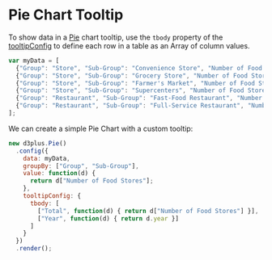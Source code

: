 # Pie Chart Tooltip

To show data in a [Pie](http://d3plus.org/docs/#Pie) chart tooltip, use the `tbody` property of the [tooltipConfig](http://d3plus.org/docs/#Viz.tooltipConfig) to define each row in a table as an Array of column values.

```js
var myData = [
  {"Group": "Store", "Sub-Group": "Convenience Store", "Number of Food Stores": 100, year: 2018},
  {"Group": "Store", "Sub-Group": "Grocery Store", "Number of Food Stores": 150, year: 2018},
  {"Group": "Store", "Sub-Group": "Farmer's Market", "Number of Food Stores": 50, year: 2018},
  {"Group": "Store", "Sub-Group": "Supercenters", "Number of Food Stores": 30, year: 2018},
  {"Group": "Restaurant", "Sub-Group": "Fast-Food Restaurant", "Number of Food Stores": 60, year: 2018},
  {"Group": "Restaurant", "Sub-Group": "Full-Service Restaurant", "Number of Food Stores": 120, year: 2018}
];
```
We can create a simple Pie Chart with a custom tooltip:

```js
new d3plus.Pie()
  .config({
    data: myData,
    groupBy: ["Group", "Sub-Group"],
    value: function(d) {
      return d["Number of Food Stores"];
    },
    tooltipConfig: {
      tbody: [
        ["Total", function(d) { return d["Number of Food Stores"] }],
        ["Year", function(d) { return d.year }]
      ]
    }
  })
  .render();
```
